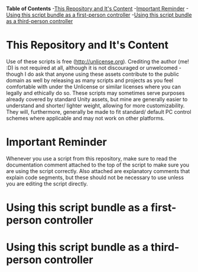 **Table of Contents**
-[This Repository and It's Content](#)
-[Important Reminder](#)
-[Using this script bundle as a first-person controller](#)
-[Using this script bundle as a third-person controller](#)

# This Repository and It's Content
Use of these scripts is free (http://unlicense.org). Crediting the author (me! :D) is not required at all, although it is not discouraged or unwelcomed - though I do ask that anyone using these assets contribute to the public domain as well by releasing as many scripts and projects as you feel comfortable with under the Unlicense or similar licenses where you can legally and ethically do so.
These scripts may sometimes serve purposes already covered by standard Unity assets, but mine are generally easier to understand and shorter/ lighter weight, allowing for more customizability. They will, furthermore, generally be made to fit standard/ default PC control schemes where applicable and may not work on other platforms.

# Important Reminder
Whenever you use a script from this repository, make sure to read the documentation comment attached to the top of the script to make sure you are using the script correctly. Also attached are explanatory comments that explain code segments, but these should not be necessary to use unless you are editing the script directly.

# Using this script bundle as a first-person controller


# Using this script bundle as a third-person controller
